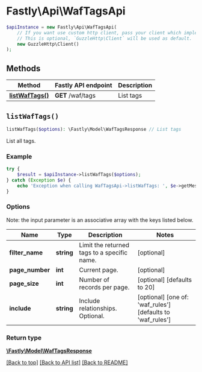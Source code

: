 # Fastly\Api\WafTagsApi


```php
$apiInstance = new Fastly\Api\WafTagsApi(
    // If you want use custom http client, pass your client which implements `GuzzleHttp\ClientInterface`.
    // This is optional, `GuzzleHttp\Client` will be used as default.
    new GuzzleHttp\Client()
);
```

## Methods

Method | Fastly API endpoint | Description
------------- | ------------- | -------------
[**listWafTags()**](WafTagsApi.md#listWafTags) | **GET** /waf/tags | List tags


## `listWafTags()`

```php
listWafTags($options): \Fastly\Model\WafTagsResponse // List tags
```

List all tags.

### Example
```php
try {
    $result = $apiInstance->listWafTags($options);
} catch (Exception $e) {
    echo 'Exception when calling WafTagsApi->listWafTags: ', $e->getMessage(), PHP_EOL;
}
```

### Options

Note: the input parameter is an associative array with the keys listed below.

Name | Type | Description  | Notes
------------- | ------------- | ------------- | -------------
**filter_name** | **string** | Limit the returned tags to a specific name. | [optional]
**page_number** | **int** | Current page. | [optional]
**page_size** | **int** | Number of records per page. | [optional] [defaults to 20]
**include** | **string** | Include relationships. Optional. | [optional] [one of: 'waf_rules'] [defaults to 'waf_rules']

### Return type

[**\Fastly\Model\WafTagsResponse**](../Model/WafTagsResponse.md)

[[Back to top]](#) [[Back to API list]](../../README.md#endpoints)
[[Back to README]](../../README.md)
